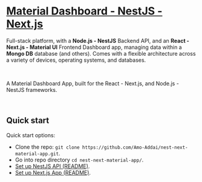 # [Material Dashboard - NestJS - Next.js](#)
<!-- (https://www.AUTO.com/live/nest-next-material-app) -->

Full-stack platform, with a **Node.js - NestJS** Backend API, and an **React - Next.js - Material UI** Frontend Dashboard app, managing data within a **Mongo DB** database (and others). Comes with a flexible architecture across a variety of devices, operating systems, and databases. 

<br />

A Material Dashboard App, built for the React - Next.js, and Node.js - NestJS frameworks. 

<br />

## Quick start

Quick start options:

- Clone the repo: `git clone https://github.com/Amo-Addai/nest-next-material-app.git`.
- Go into repo directory `cd nest-next-material-app/`.
- [Set up NestJS API (README)](https://github.com/Amo-Addai/nest-next-material-app/blob/main/node-nestjs-api/README.md).
- [Set up Next.js App (README)](https://github.com/Amo-Addai/nest-next-material-app/blob/main/nextjs-material-app/README.md).

